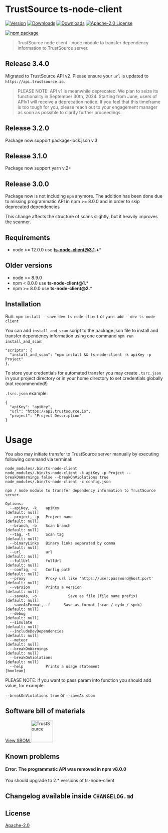 # TrustSource ts-node-client

[![Version](https://img.shields.io/npm/v/ts-node-client.svg)](http://npm.im/ts-node-client)
[![Downloads](https://img.shields.io/npm/dm/ts-node-client.svg)](http://npm-stat.com/charts.html?package=ts-node-client)
[![Downloads](https://img.shields.io/npm/dt/ts-node-client.svg)](http://npm-stat.com/charts.html?package=ts-node-client)
[![Apache-2.0 License](https://img.shields.io/npm/l/ts-node-client?style=flat-square)](http://opensource.org/licenses/Apache-2.0)

[![npm package](https://nodei.co/npm/ts-node-client.png?downloads=true&downloadRank=true&stars=true)](https://nodei.co/npm/ts-node-client/)

> TrustSource node client - node module to transfer dependency information to TrustSource server.

## Release 3.4.0
Migrated to TrustSource API v2. Please ensure your `url` is updated to `https://api.trustsource.io`. 

> PLEASE NOTE: API v1 is meanwhile deprecated. We plan to seize its functionality in September 30th, 2024. Starting from June, users of APIv1 will receive a deprecation notice. If you feel that this timeframe is too tough for you, please reach out to your engagement manager as soon as possible to clarify further proceedings.

## Release 3.2.0
Package now support package-lock.json v.3

## Release 3.1.0
Package now support yarn v.2+

## Release 3.0.0
Package now is not including `npm` anymore. The addition has been done due to missing programmatic API in npm >= 8.0.0 and in order to skip deprecated dependencies

This change affects the structure of scans slightly, but it heavily improves the scanner.

## Requirements
* node >= 12.0.0 use **ts-node-client@3.1.+***

## Older versions
* node >= 8.9.0
* npm < 8.0.0 use **ts-node-client@1.***
* npm >= 8.0.0 use **ts-node-client@2.***

## Installation
Run: `npm install --save-dev ts-node-client` or `yarn add --dev ts-node-client`

You can add `install_and_scan` script to the package.json file to install and transfer dependency information using one command `npm run install_and_scan`:

```
"scripts": {
  "install_and_scan": "npm install && ts-node-client -k apiKey -p Project"
},
```

To store your credentials for automated transfer you may create `.tsrc.json` in your project directory or in your home directory to set credentials globally (not recommended!)

`.tsrc.json` example:

```
{
  "apiKey": "apiKey",
  "url": "https://api.trustsource.io",
  "project": "Project Description"
}

```

Usage
=====

You also may initiate transfer to TrustSource server manually by executing following command via terminal:

```
node_modules/.bin/ts-node-client
node_modules/.bin/ts-node-client -k apiKey -p Project --breakOnWarnings false --breakOnViolations true
node_modules/.bin/ts-node-client -c config.json 
```
```
npm / node module to transfer dependency information to TrustSource server.

Options:
  --apiKey, -k    apiKey                                             [default: null]
  --project, -p   Project name                                       [default: null]
  --branch, -b    Scan branch                                        [default: null]
  --tag, -t       Scan tag                                           [default: null]
  --binaryLinks   Binary links separated by comma                    [default: null]
  --url           url                                                [default: null]
  --fullUrl       fullUrl                                            [default: null]
  --config, -c    Config path                                        [default: null]
  --proxy         Proxy url like 'https://user:password@host:port'   [default: null]
  --version       Prints a version                                   [default: null]
  --saveAs, -o              Save as file (file name prefix)          [default: null]
  --saveAsFormat, -f      Save as format (scan / cydx / spdx)       [default: null]
  --debug                                                            [default: null]
  --simulate                                                         [default: null]
  --includeDevDependencies                                           [default: null]
  --meteor                                                           [default: null]
  --breakOnWarnings                                                  [default: null]
  --breakOnViolations                                                [default: null]
  --help          Prints a usage statement                           [boolean]

```
PLEASE NOTE: if you want to pass param into function
you should add value, for example:

`--breakOnViolations true` or `--saveAs sbom`

## Software bill of materials

[View SBOM  <img alt="TrustSource" src="https://app.trustsource.io/logo.png" width="70"/>](https://app.trustsource.io/api/v1/public-BoM/ae0832c6-5a55-4aa8-8c45-75528d0833fb) 

## Known problems

####  Error: The programmatic API was removed in npm v8.0.0
You should upgrade to 2.* versions of ts-node-client

## Changelog available inside `CHANGELOG.md`

## License
[Apache-2.0](https://github.com/TrustSource/ts-node-client/blob/master/LICENSE)
